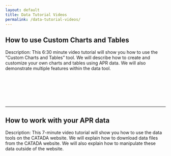 ```yaml
---
layout: default
title: Data Tutorial Videos
permalink: /data-tutorial-videos/
---
```


## How to use Custom Charts and Tables

Description: This 6:30 minute video tutorial will show you how to use the “Custom Charts and Tables” tool. We will describe how to create and customize your own charts and tables using APR data. We will also demonstrate multiple features within the data tool.

<script src="https://fast.wistia.com/embed/medias/35rlbpxyvf.jsonp" async></script><script src="https://fast.wistia.com/assets/external/E-v1.js" async></script><span class="wistia_embed wistia_async_35rlbpxyvf popover=true popoverAnimateThumbnail=true" style="display:inline-block;height:84px;position:relative;width:150px">&nbsp;</span>

---

## How to work with your APR data

Description: This 7-minute video tutorial will show you how to use the data tools on the CATADA website. We will explain how to download data files from the CATADA website. We will also explain how to manipulate these data outside of the website.

<script src="https://fast.wistia.com/embed/medias/earlhnwgr4.jsonp" async></script><script src="https://fast.wistia.com/assets/external/E-v1.js" async></script><span class="wistia_embed wistia_async_earlhnwgr4 popover=true popoverAnimateThumbnail=true" style="display:inline-block;height:84px;position:relative;width:150px">&nbsp;</span>
